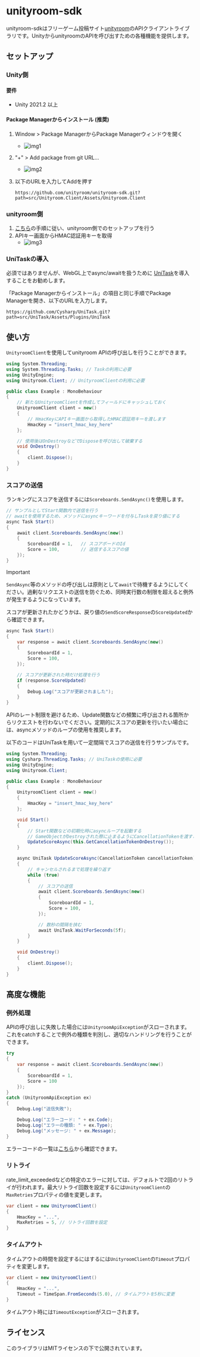 # unityroom-sdk

unityroom-sdkはフリーゲーム投稿サイト[unityroom](https://unityroom.com/)のAPIクライアントライブラリです。UnityからunityroomのAPIを呼び出すための各種機能を提供します。

## セットアップ

### Unity側

#### 要件

* Unity 2021.2 以上

#### Package Managerからインストール (推奨)

1. Window > Package ManagerからPackage Managerウィンドウを開く
    * ![img1](docs/img1.png)

2. "+" > Add package from git URL...
   * ![img2](docs/img2.png)

3. 以下のURLを入力してAddを押す   
    ```plaintext
    https://github.com/unityroom/unityroom-sdk.git?path=src/Unityroom.Client/Assets/Unityroom.Client
    ```

### unityroom側

1. [こちら](https://unityroom-help.notion.site/4fae458305a948818b90e50dcad6a3f3?pvs=4)の手順に従い、unityroom側でのセットアップを行う
2. APIキー画面からHMAC認証用キーを取得
    * ![img3](docs/img3.png)

### UniTaskの導入

必須ではありませんが、WebGL上でasync/awaitを扱うために
[UniTask](https://github.com/Cysharp/UniTask?tab=readme-ov-file#install-via-git-url)を導入することをお勧めします。

「Package Managerからインストール」の項目と同じ手順でPackage Managerを開き、以下のURLを入力します。

```plaintext
https://github.com/Cysharp/UniTask.git?path=src/UniTask/Assets/Plugins/UniTask
```

## 使い方

`UnityroomClient`を使用してunityroom APIの呼び出しを行うことができます。

```cs
using System.Threading;
using System.Threading.Tasks; // Taskの利用に必要
using UnityEngine;
using Unityroom.Client; // UnityroomClientの利用に必要

public class Example : MonoBehaviour
{
    // 新たなUnityroomClientを作成してフィールドにキャッシュしておく
    UnityroomClient client = new()
    {
        // HmacKeyにAPIキー画面から取得したHMAC認証用キーを渡します
        HmacKey = "insert_hmac_key_here"
    };

    // 使用後はOnDestroyなどでDisposeを呼び出して破棄する
    void OnDestroy()
    {
        client.Dispose();
    }
}
```

### スコアの送信

ランキングにスコアを送信するには`Scoreboards.SendAsync()`を使用します。

```cs
// サンプルとしてStart関数内で送信を行う
// awaitを使用するため、メソッドにasyncキーワードを付与しTaskを戻り値にする
async Task Start()
{
    await client.Scoreboards.SendAsync(new()
    {
        ScoreboardId = 1,   // スコアボードのId
        Score = 100,        // 送信するスコアの値
    });
}
```

>[!IMPORTANT]
> `SendAsync`等のメソッドの呼び出しは原則として`await`で待機するようにしてください。過剰なリクエストの送信を防ぐため、同時実行数の制限を超えると例外が発生するようになっています。

スコアが更新されたかどうかは、戻り値の`SendScoreResponse`の`ScoreUpdated`から確認できます。

```cs
async Task Start()
{
    var response = await client.Scoreboards.SendAsync(new()
    {
        ScoreboardId = 1,
        Score = 100,
    });

    // スコアが更新された時だけ処理を行う
    if (response.ScoreUpdated)
    {
        Debug.Log("スコアが更新されました");
    }
}
```

APIのレート制限を避けるため、Update関数などの頻繁に呼び出される箇所からリクエストを行わないでください。定期的にスコアの更新を行いたい場合には、asyncメソッドのループの使用を推奨します。

以下のコードはUniTaskを用いて一定間隔でスコアの送信を行うサンプルです。

```cs
using System.Threading;
using Cysharp.Threading.Tasks; // UniTaskの使用に必要
using UnityEngine;
using Unityroom.Client;

public class Example : MonoBehaviour
{
    UnityroomClient client = new()
    {
        HmacKey = "insert_hmac_key_here"
    };

    void Start()
    {
        // Start関数などの初期化時にasyncループを起動する
        // GameObjectがDestroyされた際に止まるようにCancellationTokenを渡すこと
        UpdateScoreAsync(this.GetCancellationTokenOnDestroy());
    }

    async UniTask UpdateScoreAsync(CancellationToken cancellationToken)
    {
        // キャンセルされるまで処理を繰り返す
        while (true)
        {
            // スコアの送信
            await client.Scoreboards.SendAsync(new()
            {
                ScoreboardId = 1,
                Score = 100,
            });

            // 数秒の間隔を挟む
            await UniTask.WaitForSeconds(5f);
        }
    }

    void OnDestroy()
    {
        client.Dispose();
    }
}
```

## 高度な機能

### 例外処理

APIの呼び出しに失敗した場合には`UnityroomApiException`がスローされます。これをcatchすることで例外の種類を判別し、適切なハンドリングを行うことができます。

```cs
try
{
    var response = await client.Scoreboards.SendAsync(new()
    {
        ScoreboardId = 1,
        Score = 100
    });
}
catch (UnityroomApiException ex)
{
    Debug.Log("送信失敗");

    Debug.Log("エラーコード: " + ex.Code);
    Debug.Log("エラーの種類: " + ex.Type);
    Debug.Log("メッセージ: " + ex.Message);
}
```

エラーコードの一覧は[こちら](https://help.unityroom.com/1945cff8a8e3422db82bc8052b9b2dfc)から確認できます。

### リトライ

rate_limit_exceededなどの特定のエラーに対しては、デフォルトで2回のリトライが行われます。最大リトライ回数を設定するには`UnityroomClient`の`MaxRetries`プロパティの値を変更します。

```cs
var client = new UnityroomClient()
{
    HmacKey = "...",
    MaxRetries = 5, // リトライ回数を設定
}
```

### タイムアウト

タイムアウトの時間を設定するにはするには`UnityroomClient`の`Timeout`プロパティを変更します。

```cs
var client = new UnityroomClient()
{
    HmacKey = "...",
    Timeout = TimeSpan.FromSeconds(5.0), // タイムアウトを5秒に変更
}
```

タイムアウト時には`TimeoutException`がスローされます。

## ライセンス

このライブラリはMITライセンスの下で公開されています。